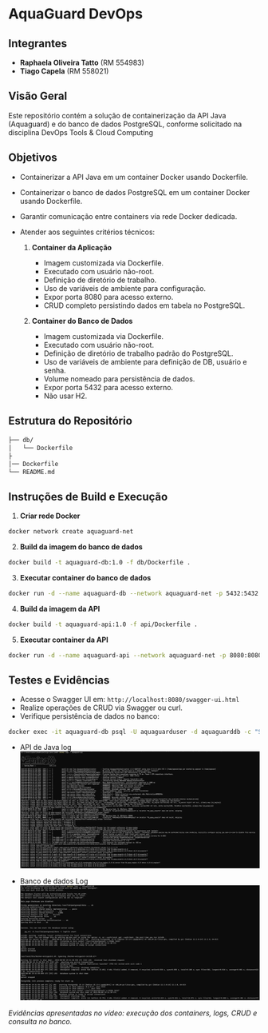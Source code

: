 # AquaGuard DevOps

## Integrantes
- **Raphaela Oliveira Tatto** (RM 554983)
- **Tiago Capela** (RM 558021)

## Visão Geral
Este repositório contém a solução de containerização da API Java (Aquaguard) e do banco de dados PostgreSQL, conforme solicitado na disciplina DevOps Tools & Cloud Computing 

## Objetivos
- Containerizar a API Java em um container Docker usando Dockerfile.
- Containerizar o banco de dados PostgreSQL em um container Docker usando Dockerfile.
- Garantir comunicação entre containers via rede Docker dedicada.
- Atender aos seguintes critérios técnicos:

  1. **Container da Aplicação**  
     - Imagem customizada via Dockerfile.  
     - Executado com usuário não-root.  
     - Definição de diretório de trabalho.  
     - Uso de variáveis de ambiente para configuração.  
     - Expor porta 8080 para acesso externo.  
     - CRUD completo persistindo dados em tabela no PostgreSQL.

  2. **Container do Banco de Dados**  
     - Imagem customizada via Dockerfile.  
     - Executado com usuário não-root.  
     - Definição de diretório de trabalho padrão do PostgreSQL.  
     - Uso de variáveis de ambiente para definição de DB, usuário e senha.  
     - Volume nomeado para persistência de dados.  
     - Expor porta 5432 para acesso externo.  
     - Não usar H2.

## Estrutura do Repositório
```
├── db/
│   └── Dockerfile
├
│── Dockerfile
└── README.md
```

## Instruções de Build e Execução

1. **Criar rede Docker**
```bash
docker network create aquaguard-net
```

2. **Build da imagem do banco de dados**
```bash
docker build -t aquaguard-db:1.0 -f db/Dockerfile .
```

3. **Executar container do banco de dados**
```bash
docker run -d --name aquaguard-db --network aquaguard-net -p 5432:5432 -v pgdata:/var/lib/postgresql/data aquaguard-db:1.0
```

4. **Build da imagem da API**
```bash
docker build -t aquaguard-api:1.0 -f api/Dockerfile .
```

5. **Executar container da API**
```bash
docker run -d --name aquaguard-api --network aquaguard-net -p 8080:8080   -e SPRING_DATASOURCE_URL=jdbc:postgresql://aquaguard-db:5432/aquaguarddb   -e SPRING_DATASOURCE_USERNAME=aquaguarduser   -e SPRING_DATASOURCE_PASSWORD=supersecret   -e SPRING_DATASOURCE_DRIVER_CLASS_NAME=org.postgresql.Driver   -e SPRING_JPA_DATABASE_PLATFORM=org.hibernate.dialect.PostgreSQLDialect   aquaguard-api:1.0
```

## Testes e Evidências
- Acesse o Swagger UI em: `http://localhost:8080/swagger-ui.html`
- Realize operações de CRUD via Swagger ou curl.
- Verifique persistência de dados no banco:
```bash
docker exec -it aquaguard-db psql -U aquaguarduser -d aquaguarddb -c "SELECT * FROM tb_aqua_usuario;"
```
- API de Java log
![Log API de java](https://github.com/raphatatto/devops-aquaguard/blob/main/img/log-api.png)

- Banco de dados Log
![Log do banco](https://github.com/raphatatto/devops-aquaguard/blob/main/img/logs-db.png)

*Evidências apresentadas no vídeo: execução dos containers, logs, CRUD e consulta no banco.* 

